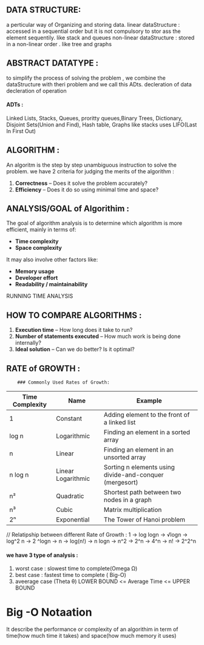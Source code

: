 ## DATA STRUCTURE: 
a perticular way of Organizing and storing data.
linear dataStructure : accessed in a sequential order but it is not compulsory to stor ass the element sequentily. like stack and queues
non-linear dataStructure : stored in a non-linear order . like tree and graphs

## ABSTRACT DATATYPE :
 to simplify the process of solving the problem , we combine the dataStructure with theri problem and  we call this ADts. 
decleration of data 
decleration of operation
#### ADTs : 
Linked Lists, Stacks, Queues, proritty queues,Binary Trees, Dictionary, Disjoint Sets(Union and Find), Hash table, Graphs
like stacks uses LIFO(Last In First Out) 

## ALGORITHM : 
An algoritm is the step by step unambiguous instruction to solve the problem.
we have 2 criteria for judging the merits of the algorithm :
1. **Correctness** – Does it solve the problem accurately?
2. **Efficiency** – Does it do so using minimal time and space?

## ANALYSIS/GOAL  of Algorithim : 
The goal of algorithm analysis is to determine which algorithm is more efficient, mainly in terms of:
 - **Time complexity**
 - **Space complexity**

It may also involve other factors like:

- **Memory usage**
- **Developer effort**
- **Readability / maintainability**

RUNNING TIME ANALYSIS 

## HOW TO COMPARE ALGORITHMS : 
1. **Execution time** – How long does it take to run?
2. **Number of statements executed** – How much work is being done internally?
3. **Ideal solution** – Can we do better? Is it optimal?
## RATE of GROWTH :
        ### Commonly Used Rates of Growth:

| Time Complexity | Name                | Example                                                 |
|-----------------|---------------------|---------------------------------------------------------|
| 1               | Constant            | Adding element to the front of a linked list            |
| log n           | Logarithmic         | Finding an element in a sorted array                    |
| n               | Linear              | Finding an element in an unsorted array                 |
| n log n         | Linear Logarithmic  | Sorting n elements using divide-and-conquer (mergesort) |
| n²              | Quadratic           | Shortest path between two nodes in a graph              |
| n³              | Cubic               | Matrix multiplication                                   |
| 2ⁿ              | Exponential         | The Tower of Hanoi problem                              |

// Relatipship between different Rate of Growth :
         1 -> log logn -> √logn -> log^2 n -> 2 ^logn -> n -> log(n!) -> n logn -> n^2 -> 2^n -> 4^n -> n! -> 2^2^n


#### we have 3 type of analysis :
 1. worst case : slowest time to complete(Omega Ω)
 2. best case : fastest time to complete ( Big-O)
 3. aveerage case                       (Theta θ)
                LOWER BOUND <= Average Time <= UPPER BOUND

# Big -O  Notaation 
It describe the performance or complexity of an algorithim in term of time(how much time it takes) and space(how much memory it uses)
